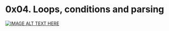 # 0x04. Loops, conditions and parsing

[![IMAGE ALT TEXT HERE](https://i.ibb.co/k8dhJ3D/b07e3333b1edfb9beed5.png)](https://youtu.be/BC2neyc5GcI)